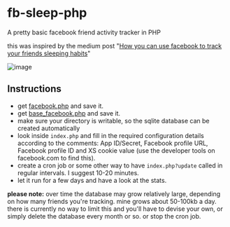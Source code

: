 # fb-sleep-php
A pretty basic facebook friend activity tracker in PHP

this was inspired by the medium post "[How you can use facebook to track your friends sleeping habits](https://medium.com/@sqrendk/how-you-can-use-facebook-to-track-your-friends-sleeping-habits-505ace7fffb6#.vdumf15vq)"

![image](https://cloud.githubusercontent.com/assets/1279725/13605376/92152682-e547-11e5-9345-ee5fd0703bf7.png)

## Instructions
- get [facebook.php](https://github.com/facebookarchive/facebook-php-sdk/blob/8e7e7951e99d86b68ce1135537d559663d759af0/src/facebook.php) and save it.
- get [base_facebook.php](https://github.com/facebookarchive/facebook-php-sdk/blob/8e7e7951e99d86b68ce1135537d559663d759af0/src/base_facebook.php) and save it.
- make sure your directory is writable, so the sqlite database can be created automatically
- look inside `index.php` and fill in the required configuration details according to the comments: App ID/Secret, Facebook profile URL, Facebook profile ID and XS cookie value (use the developer tools on facebook.com to find this).
- create a cron job or some other way to have `index.php?update` called in regular intervals. I suggest 10-20 minutes.
- let it run for a few days and have a look at the stats.

**please note:** over time the database may grow relatively large, depending on how many friends you're tracking. mine grows about 50-100kb a day. there is currently no way to limit this and you'll have to devise your own, or simply delete the database every month or so. or stop the cron job.
